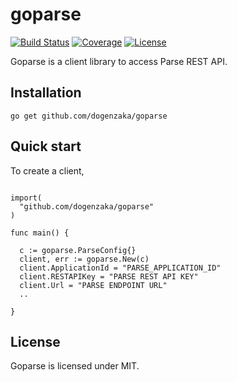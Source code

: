 goparse
====


[![Build Status](http://img.shields.io/travis/dogenzaka/goparse.svg?style=flat)](https://travis-ci.org/dogenzaka/goparse)
[![Coverage](http://img.shields.io/codecov/c/github/dogenzaka/goparse.svg?style=flat)](https://codecov.io/github/dogenzaka/goparse)
[![License](http://img.shields.io/badge/license-MIT-red.svg?style=flat)](https://github.com/dogenzaka/rotator/blob/master/LICENSE)

Goparse is a client library to access Parse REST API.

Installation
----

```
go get github.com/dogenzaka/goparse
```

Quick start
----

To create a client,

```

import(
  "github.com/dogenzaka/goparse"
)

func main() {

  c := goparse.ParseConfig{}
  client, err := goparse.New(c)
  client.ApplicationId = "PARSE_APPLICATION_ID"
  client.RESTAPIKey = "PARSE REST API KEY"
  client.Url = "PARSE ENDPOINT URL"
  ..

}
```

License
----
Goparse is licensed under MIT.
